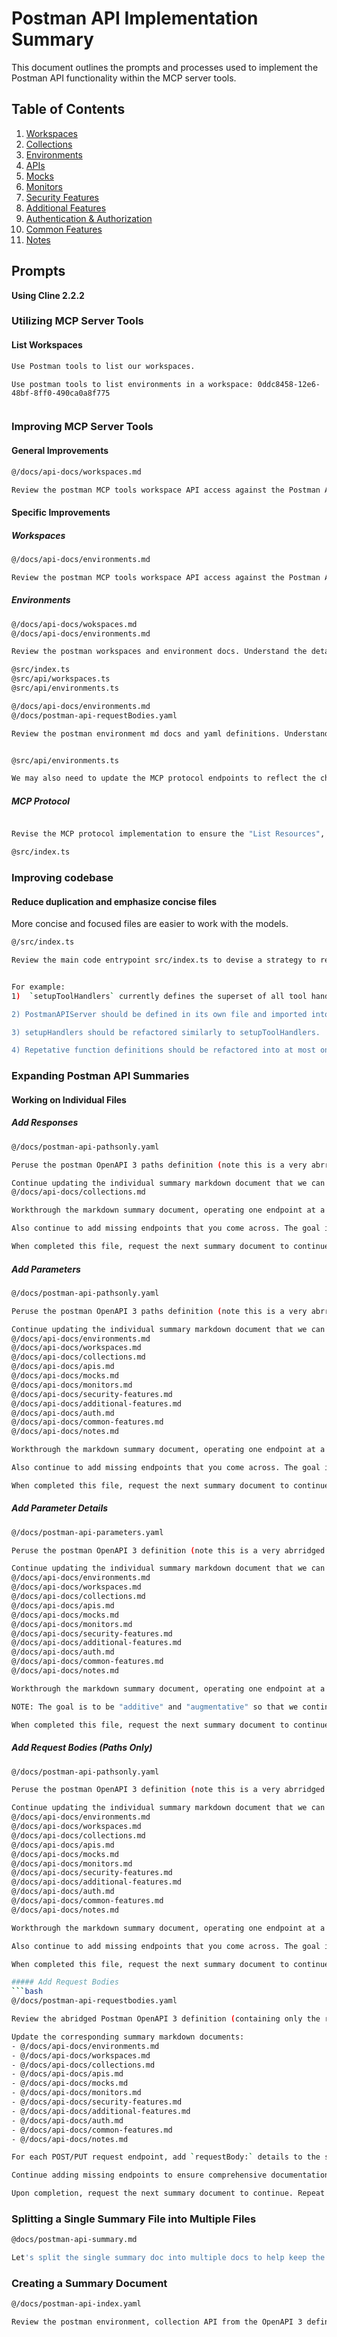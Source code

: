 # Postman API Implementation Summary

This document outlines the prompts and processes used to implement the Postman API functionality within the MCP server tools.

## Table of Contents

1. [Workspaces](workspaces.md)
2. [Collections](collections.md)
3. [Environments](environments.md)
4. [APIs](apis.md)
5. [Mocks](mocks.md)
6. [Monitors](monitors.md)
7. [Security Features](security-features.md)
8. [Additional Features](additional-features.md)
9. [Authentication & Authorization](auth.md)
10. [Common Features](common-features.md)
11. [Notes](notes.md)

## Prompts

**Using Cline 2.2.2**

### Utilizing MCP Server Tools

#### List Workspaces
```bash
Use Postman tools to list our workspaces.
```

```
Use postman tools to list environments in a workspace: 0ddc8458-12e6-48bf-8ff0-490ca0a8f775


```

### Improving MCP Server Tools

#### General Improvements
```bash
@/docs/api-docs/workspaces.md

Review the postman MCP tools workspace API access against the Postman API summary. Make corrections in our implementation.

```

#### Specific Improvements

##### Workspaces
```bash
@/docs/api-docs/environments.md

Review the postman MCP tools workspace API access against the Postman API summary. Make corrections in our implementation, paying particular attention to the request parameter naming and values.
```

##### Environments
```bash
@/docs/api-docs/wokspaces.md
@/docs/api-docs/environments.md

Review the postman workspaces and environment docs. Understand the details and nuance around contstructuing environment identifier and using it appropriately when querying. Modify out MCP tools implementation accordingly.

@src/index.ts
@src/api/workspaces.ts
@src/api/environments.ts
```

```bash
@/docs/api-docs/environments.md
@/docs/postman-api-requestBodies.yaml

Review the postman environment md docs and yaml definitions. Understand the details and nuance of request bodies for POST/PUT requests. Modify out MCP tools implementation accordingly, including inline jsdocs.


@src/api/environments.ts

We may also need to update the MCP protocol endpoints to reflect the changes. IOW, updating our code that communicates with the Postman API is one part but we also may need to update the MCP protocol code that communicates with the MCP clients.

```

##### MCP Protocol

```bash

Revise the MCP protocol implementation to ensure the "List Resources", "List Prompts" endpoints are functionality fully and correctly.

@src/index.ts

```

### Improving codebase

#### Reduce duplication and emphasize concise files

More concise and focused files are easier to work with the models.
```bash
@/src/index.ts

Review the main code entrypoint src/index.ts to devise a strategy to reduce duplication and manage complexity as functionality is added.


For example:
1)  `setupToolHandlers` currently defines the superset of all tool handlers which means it's length is unmitigated. Each tool should be responsible for defining its own handlers.

2) PostmanAPIServer should be defined in its own file and imported into the main index.ts file.

3) setupHandlers should be refactored similarly to setupToolHandlers.

4) Repetative function definitions should be refactored into at most one additional layer of abstraction.

```



### Expanding Postman API Summaries

#### Working on Individual Files

##### Add Responses
```bash
@/docs/postman-api-pathsonly.yaml

Peruse the postman OpenAPI 3 paths definition (note this is a very abrridged version of the full document, containing just the paths objects), this time to add the expected response references and associated http status (e.g. 200 '#/components/responses/getAccounts').

Continue updating the individual summary markdown document that we can use later on to cross-check against our tool implementations:
@/docs/api-docs/collections.md

Workthrough the markdown summary document, operating one endpoint at a time, updating its documentation based on the contents of the pathsonly file. Each request endpoint in the pathsonly OpenAPI 3 definition document should have a list of `responses:`. Those are the details we want to add to the summary markdown doc.

Also continue to add missing endpoints that you come across. The goal is to be "additive" and "augmentative" so that we continually add and correct details each time we review. Do not remove details or re-summarize existing content.

When completed this file, request the next summary document to continue with. Keep doing this until I say stop or you get bored.
```

##### Add Parameters
```bash
@/docs/postman-api-pathsonly.yaml

Peruse the postman OpenAPI 3 paths definition (note this is a very abrridged version of the full document, containing just the paths objects), this time to add the expected parameters references and associated http status (e.g. '#/components/parameters/workspaceQuery').

Continue updating the individual summary markdown document that we can use later on to cross-check against our tool implementations:
@/docs/api-docs/environments.md
@/docs/api-docs/workspaces.md
@/docs/api-docs/collections.md
@/docs/api-docs/apis.md
@/docs/api-docs/mocks.md
@/docs/api-docs/monitors.md
@/docs/api-docs/security-features.md
@/docs/api-docs/additional-features.md
@/docs/api-docs/auth.md
@/docs/api-docs/common-features.md
@/docs/api-docs/notes.md

Workthrough the markdown summary document, operating one endpoint at a time, updating its documentation based on the contents of the definition file. Each request endpoint in the pathsonly OpenAPI 3 definition document should have a list of `parameters:`. Those are the details we want to add to the summary markdown doc.

Also continue to add missing endpoints that you come across. The goal is to be "additive" and "augmentative" so that we continually add and correct details each time we review. Do not remove details or re-summarize existing content.

When completed this file, request the next summary document to continue with. Keep doing this until I say stop or you get bored.
```

##### Add Parameter Details
```bash
@/docs/postman-api-parameters.yaml

Peruse the postman OpenAPI 3 definition (note this is a very abrridged version of the full document, containing just the parameters objects), this time to add parameter details by matching the parameter name (e.g. The workspaceQuery in '#/components/parameters/workspaceQuery').

Continue updating the individual summary markdown document that we can use later on to cross-check against our tool implementations:
@/docs/api-docs/environments.md
@/docs/api-docs/workspaces.md
@/docs/api-docs/collections.md
@/docs/api-docs/apis.md
@/docs/api-docs/mocks.md
@/docs/api-docs/monitors.md
@/docs/api-docs/security-features.md
@/docs/api-docs/additional-features.md
@/docs/api-docs/auth.md
@/docs/api-docs/common-features.md
@/docs/api-docs/notes.md

Workthrough the markdown summary document, operating one endpoint at a time, updating its documentation based on the contents of the definition file.

NOTE: The goal is to be "additive" and "augmentative" so that we continually add and correct details each time we review. Do not remove details or re-summarize existing content.

When completed this file, request the next summary document to continue with. Keep doing this until I say stop or you get bored.
```

##### Add Request Bodies (Paths Only)
```bash
@/docs/postman-api-pathsonly.yaml

Peruse the postman OpenAPI 3 definition (note this is a very abrridged version of the full document, containing just the paths objects), this time to augment the POST/PUT requests with body content add parameter details by matching the parameter name (e.g. The updateEnvironment in '#/components/requestBodies/updateEnvironment').

Continue updating the individual summary markdown document that we can use later on to cross-check against our tool implementations:
@/docs/api-docs/environments.md
@/docs/api-docs/workspaces.md
@/docs/api-docs/collections.md
@/docs/api-docs/apis.md
@/docs/api-docs/mocks.md
@/docs/api-docs/monitors.md
@/docs/api-docs/security-features.md
@/docs/api-docs/additional-features.md
@/docs/api-docs/auth.md
@/docs/api-docs/common-features.md
@/docs/api-docs/notes.md

Workthrough the markdown summary document, operating one endpoint at a time, updating its documentation based on the contents of the definition file. Each POST/PUT/etc request endpoint in the pathsonly OpenAPI 3 definition document should have at least one `requestBody:`. Those are the details we want to add to the summary markdown doc.

Also continue to add missing endpoints that you come across. The goal is to be "additive" and "augmentative" so that we continually add and correct details each time we review. Do not remove details or re-summarize existing content.

When completed this file, request the next summary document to continue with. Keep doing this until I say stop or you get bored.

##### Add Request Bodies
```bash
@/docs/postman-api-requestbodies.yaml

Review the abridged Postman OpenAPI 3 definition (containing only the requestBody objects) to augment POST/PUT requests with body content by matching request body names (e.g., `updateEnvironment` in '#/components/requestBodies/updateEnvironment').

Update the corresponding summary markdown documents:
- @/docs/api-docs/environments.md
- @/docs/api-docs/workspaces.md
- @/docs/api-docs/collections.md
- @/docs/api-docs/apis.md
- @/docs/api-docs/mocks.md
- @/docs/api-docs/monitors.md
- @/docs/api-docs/security-features.md
- @/docs/api-docs/additional-features.md
- @/docs/api-docs/auth.md
- @/docs/api-docs/common-features.md
- @/docs/api-docs/notes.md

For each POST/PUT request endpoint, add `requestBody:` details to the summary markdown based on the definition file.

Continue adding missing endpoints to ensure comprehensive documentation. Maintain an additive and augmentative approach without removing existing content.

Upon completion, request the next summary document to continue. Repeat until instructed to stop.
```

### Splitting a Single Summary File into Multiple Files
```bash
@docs/postman-api-summary.md

Let's split the single summary doc into multiple docs to help keep the size manageable. Create a new directory under docs/ and split the content at the `##` header level (e.g. "## Workspaces" is one document)
```

### Creating a Summary Document
```bash
@/docs/postman-api-index.yaml

Review the postman environment, collection API from the OpenAPI 3 definition. Make a summary document that we can use to cross-check against our tool implementations (This implementation covers the basic Postman API functionality in MCP)
```
